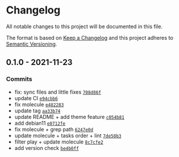 # Changelog

All notable changes to this project will be documented in this file.

The format is based on [Keep a Changelog](https://keepachangelog.com/en/1.0.0/)
and this project adheres to [Semantic Versioning](https://semver.org/spec/v2.0.0.html).

## 0.1.0 - 2021-11-23

### Commits

- fix: sync files and little fixes [`708d86f`](https://github.com/lotusnoir/ansible-apps_adminer/commit/708d86f6f7becef56f8efc3793bde23c1239a58c)
- update CI [`e94cbb6`](https://github.com/lotusnoir/ansible-apps_adminer/commit/e94cbb6038483e37172d0e7924a1b1d2e163eeec)
- fix molecule [`e482283`](https://github.com/lotusnoir/ansible-apps_adminer/commit/e4822838922c05f9df6811313730ca003fcbbc62)
- update tag [`aa33b74`](https://github.com/lotusnoir/ansible-apps_adminer/commit/aa33b743726a1a052b1138f0b66c277a29105df2)
- update README + add theme feature [`c054b81`](https://github.com/lotusnoir/ansible-apps_adminer/commit/c054b81a1f2cd64820cfbf7afdffd34ef3a400e3)
- add debian11 [`e0712fe`](https://github.com/lotusnoir/ansible-apps_adminer/commit/e0712fec84bdb5ffeb22bda7ca2612f564e841f0)
- fix molecule + grep path [`6247e0d`](https://github.com/lotusnoir/ansible-apps_adminer/commit/6247e0d8725ff56e59dac4f2df8c999e0456cfc1)
- update molecule + tasks order + lint [`7de58b3`](https://github.com/lotusnoir/ansible-apps_adminer/commit/7de58b3e4b4396c185ea2c1bbf2c2c3273847cc0)
- filter play + update molecule [`8c7cfe2`](https://github.com/lotusnoir/ansible-apps_adminer/commit/8c7cfe2aeb8cfea2b4d762479f10ec7563c401b5)
- add version check [`be4b0ff`](https://github.com/lotusnoir/ansible-apps_adminer/commit/be4b0ff335ec1fa945387beee9af032b0559089e)
